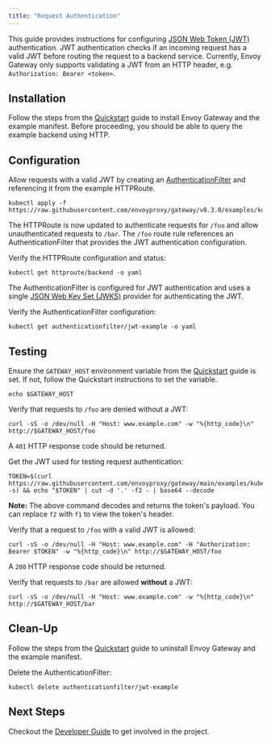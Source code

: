 ```yaml
---
title: "Request Authentication"
---
```


This guide provides instructions for configuring [JSON Web Token (JWT)][jwt] authentication. JWT authentication checks
if an incoming request has a valid JWT before routing the request to a backend service. Currently, Envoy Gateway only
supports validating a JWT from an HTTP header, e.g. `Authorization: Bearer <token>`.

## Installation

Follow the steps from the [Quickstart](../quickstart) guide to install Envoy Gateway and the example manifest.
Before proceeding, you should be able to query the example backend using HTTP.

## Configuration

Allow requests with a valid JWT by creating an [AuthenticationFilter][] and referencing it from the example HTTPRoute.

```shell
kubectl apply -f https://raw.githubusercontent.com/envoyproxy/gateway/v0.3.0/examples/kubernetes/authn/jwt.yaml
```

The HTTPRoute is now updated to authenticate requests for `/foo` and allow unauthenticated requests to `/bar`. The
`/foo` route rule references an AuthenticationFilter that provides the JWT authentication configuration.

Verify the HTTPRoute configuration and status:

```shell
kubectl get httproute/backend -o yaml
```

The AuthenticationFilter is configured for JWT authentication and uses a single [JSON Web Key Set (JWKS)][jwks]
provider for authenticating the JWT.

Verify the AuthenticationFilter configuration:

```shell
kubectl get authenticationfilter/jwt-example -o yaml
```

## Testing

Ensure the `GATEWAY_HOST` environment variable from the [Quickstart](../quickstart) guide is set. If not, follow the
Quickstart instructions to set the variable.

```shell
echo $GATEWAY_HOST
```

Verify that requests to `/foo` are denied without a JWT:

```shell
curl -sS -o /dev/null -H "Host: www.example.com" -w "%{http_code}\n" http://$GATEWAY_HOST/foo
```

A `401` HTTP response code should be returned.

Get the JWT used for testing request authentication:

```shell
TOKEN=$(curl https://raw.githubusercontent.com/envoyproxy/gateway/main/examples/kubernetes/authn/test.jwt -s) && echo "$TOKEN" | cut -d '.' -f2 - | base64 --decode
```

__Note:__ The above command decodes and returns the token's payload. You can replace `f2` with `f1` to view the token's
header.

Verify that a request to `/foo` with a valid JWT is allowed:

```shell
curl -sS -o /dev/null -H "Host: www.example.com" -H "Authorization: Bearer $TOKEN" -w "%{http_code}\n" http://$GATEWAY_HOST/foo
```

A `200` HTTP response code should be returned.

Verify that requests to `/bar` are allowed __without__ a JWT:

```shell
curl -sS -o /dev/null -H "Host: www.example.com" -w "%{http_code}\n" http://$GATEWAY_HOST/bar
```

## Clean-Up

Follow the steps from the [Quickstart](../quickstart) guide to uninstall Envoy Gateway and the example manifest.

Delete the AuthenticationFilter:

```shell
kubectl delete authenticationfilter/jwt-example
```

## Next Steps

Checkout the [Developer Guide](../../contributions/develop/) to get involved in the project.

[jwt]: https://tools.ietf.org/html/rfc7519
[AuthenticationFilter]: ../api/extension_types#authenticationfilter
[jwks]: https://tools.ietf.org/html/rfc7517
